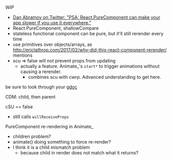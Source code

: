 _WIP_

- [Dan Abramov on Twitter: "PSA: React.PureComponent can make your app slower if you use it everywhere."](https://twitter.com/dan_abramov/status/820668074223353858)
- React.PureComponent, shallowCompare
- stateless functional component can be pure, but it'll still rerender every time
- use primitives over objects/arrays, as http://ericlathrop.com/2017/02/why-did-this-react-component-rerender/ mentions
- scu => false will not prevent props from updating
  - actually a feature. Animate_'s `start*` to trigger animations without causing a rerender.
    - combines scu with cwrp. Advanced understanding to get here.

be sure to look through your [gdoc](https://docs.google.com/document/d/1KfC1aoQbd9bAVXQGNNGm5-1hCG-P2TeX-vabaVZG6I8/edit)

CDM: child, then parent

cSU == false
- still calls `willReceiveProps`

PureComponent re-rendering in Animate_
- children problem?
- animate() doing something to force re-render?
- I think it is a child mismatch problem
  - because child in render does not match what it returns?
